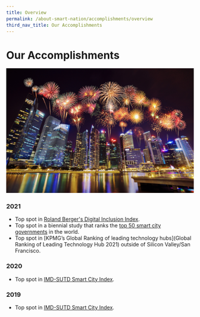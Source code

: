 ```yaml
---
title: Overview
permalink: /about-smart-nation/accomplishments/overview
third_nav_title: Our Accomplishments
---
```

# Our Accomplishments
![Alt text for image on Isomer site](/images/abt-smart-nation/sg-fireworks.jpg)

### 2021

*   Top spot in [Roland Berger's Digital Inclusion Index](/about-smart-nation/digitalinclusionindex2021).
*   Top spot in a biennial study that ranks the [top 50 smart city governments](/about-smart-nation/smartcitygovernments21-22) in the world.
*   Top spot in [KPMG’s Global Ranking of leading technology hubs](Global Ranking of Leading Technology Hub 2021) outside of Silicon Valley/San Francisco.

### 2020

*  Top spot in [IMD-SUTD Smart City Index](/about-smart-nation/smartcityindex2020).


### 2019

*  Top spot in [IMD-SUTD Smart City Index](/about-smart-nation/smartcityindex2019).